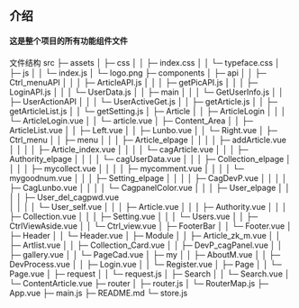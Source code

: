## 介绍

#### 这是整个项目的所有功能组件文件

文件结构
src
├─ assets
│  ├─ css
│  │  ├─ index.css
│  │  └─ typeface.css
│  ├─ js
│  │  └─ index.js
│  └─ logo.png
├─ components
│  ├─ api
│  │  ├─ Ctrl_menuAPI
│  │  │  ├─ ArticleAPI.js
│  │  │  ├─ getPicAPI.js
│  │  │  ├─ LoginAPI.js
│  │  │  └─ UserData.js
│  │  ├─ main
│  │  │  └─ GetUserInfo.js
│  │  ├─ UserActionAPI
│  │  │  └─ UserActiveGet.js
│  │  ├─ getArticle.js
│  │  ├─ getArticleList.js
│  │  └─ getSetting.js
│  ├─ Article
│  │  ├─ ArticleLogin
│  │  │  └─ ArticleLogin.vue
│  │  └─ article.vue
│  ├─ Content_Area
│  │  ├─ ArticleList.vue
│  │  ├─ Left.vue
│  │  ├─ Lunbo.vue
│  │  └─ Right.vue
│  ├─ Ctrl_menu
│  │  ├─ menu
│  │  │  ├─ Article_elpage
│  │  │  │  ├─ addArticle.vue
│  │  │  │  ├─ Article_index.vue
│  │  │  │  └─ cagArticle.vue
│  │  │  ├─ Authority_elpage
│  │  │  │  └─ cagUserData.vue
│  │  │  ├─ Collection_elpage
│  │  │  │  ├─ mycollect.vue
│  │  │  │  ├─ mycomment.vue
│  │  │  │  └─ mygoodnum.vue
│  │  │  ├─ Setting_elpage
│  │  │  │  ├─ CagDevP.vue
│  │  │  │  ├─ CagLunbo.vue
│  │  │  │  └─ CagpanelColor.vue
│  │  │  ├─ User_elpage
│  │  │  │  ├─ User_del_cagpwd.vue  
│  │  │  │  └─ User_self.vue
│  │  │  ├─ Article.vue
│  │  │  ├─ Authority.vue
│  │  │  ├─ Collection.vue
│  │  │  ├─ Setting.vue
│  │  │  └─ Users.vue
│  │  ├─ CtrlViewAside.vue
│  │  └─ Ctrl_view.vue
│  ├─ FooterBar
│  │  └─ Footer.vue
│  ├─ Header
│  │  └─ Header.vue
│  ├─ Module
│  │  ├─ Article_zk_m.vue
│  │  ├─ Artlist.vue
│  │  ├─ Collection_Card.vue
│  │  ├─ DevP_cagPanel.vue
│  │  ├─ gallery.vue
│  │  └─ PageCad.vue
│  ├─ my
│  │  ├─ AboutM.vue
│  │  ├─ DevProcess.vue
│  │  ├─ Login.vue
│  │  └─ Register.vue
│  ├─ Page
│  │  └─ Page.vue
│  ├─ request
│  │  └─ request.js
│  ├─ Search
│  │  └─ Search.vue
│  └─ ContentArticle.vue
├─ router
│  ├─ router.js
│  └─ RouterMap.js
├─ App.vue
├─ main.js
├─ README.md
└─ store.js
